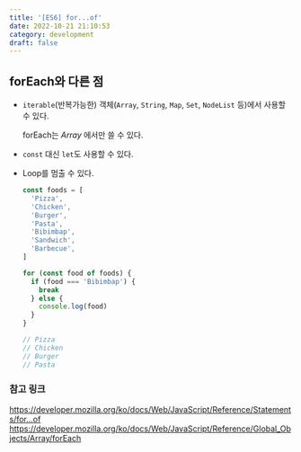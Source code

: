 ```yaml
---
title: '[ES6] for...of'
date: 2022-10-21 21:10:53
category: development
draft: false
---
```


## forEach와 다른 점

- `iterable`(반복가능한) 객체(`Array`, `String`, `Map`, `Set`, `NodeList` 등)에서 사용할 수 있다.

  forEach는 _Array_ 에서만 쓸 수 있다.

- `const` 대신 `let`도 사용할 수 있다.

- Loop를 멈출 수 있다.

  ```js
  const foods = [
    'Pizza',
    'Chicken',
    'Burger',
    'Pasta',
    'Bibimbap',
    'Sandwich',
    'Barbecue',
  ]

  for (const food of foods) {
    if (food === 'Bibimbap') {
      break
    } else {
      console.log(food)
    }
  }
  ```

  ```js
  // Pizza
  // Chicken
  // Burger
  // Pasta
  ```

### 참고 링크

<https://developer.mozilla.org/ko/docs/Web/JavaScript/Reference/Statements/for...of>
<https://developer.mozilla.org/ko/docs/Web/JavaScript/Reference/Global_Objects/Array/forEach>
